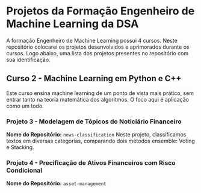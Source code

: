 # Projetos da Formação Engenheiro de Machine Learning da DSA
A formação Engenheiro de Machine Learning possui 4 cursos. Neste repositório colocarei os projetos desenvolvidos e aprimorados durante os cursos. Logo abaixo, uma lista dos projetos presentes no repositório com sua identificação.

## Curso 2 - Machine Learning em Python e C++
Este curso ensina machine learning de um ponto de vista mais prático, sem entrar tanto na teoria matemática dos algoritmos. O foco aqui é aplicação como um todo.

### Projeto 3 - Modelagem de Tópicos do Noticiário Financeiro
**Nome do Repositório:** `news-classification`
Neste projeto, classificamos textos em diversas categorias, comparando dois métodos ensemble: Voting e Stacking.

### Projeto 4 - Precificação de Ativos Financeiros com Risco Condicional
**Nome do Repositório:** `asset-management`

